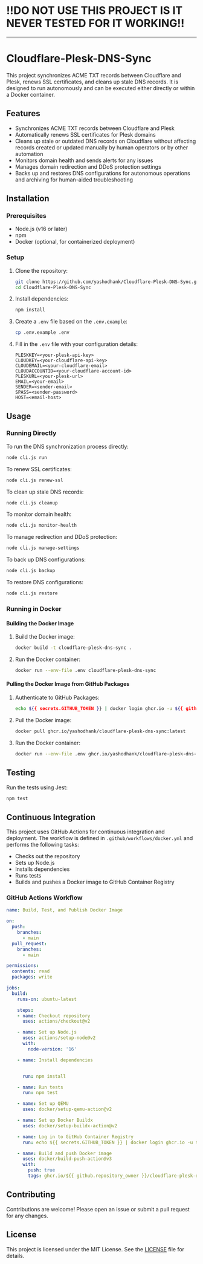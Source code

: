 # !!DO NOT USE THIS PROJECT IS IT NEVER TESTED FOR IT WORKING!!
----
# Cloudflare-Plesk-DNS-Sync

This project synchronizes ACME TXT records between Cloudflare and Plesk, renews SSL certificates, and cleans up stale DNS records. It is designed to run autonomously and can be executed either directly or within a Docker container.

## Features

- Synchronizes ACME TXT records between Cloudflare and Plesk
- Automatically renews SSL certificates for Plesk domains
- Cleans up stale or outdated DNS records on Cloudflare without affecting records created or updated manually by human operators or by other automation
- Monitors domain health and sends alerts for any issues
- Manages domain redirection and DDoS protection settings
- Backs up and restores DNS configurations for autonomous operations and archiving for human-aided troubleshooting

## Installation

### Prerequisites

- Node.js (v16 or later)
- npm
- Docker (optional, for containerized deployment)

### Setup

1. Clone the repository:

    ```sh
    git clone https://github.com/yashodhank/Cloudflare-Plesk-DNS-Sync.git
    cd Cloudflare-Plesk-DNS-Sync
    ```

2. Install dependencies:

    ```sh
    npm install
    ```

3. Create a `.env` file based on the `.env.example`:

    ```sh
    cp .env.example .env
    ```

4. Fill in the `.env` file with your configuration details:

    ```env
    PLESKKEY=<your-plesk-api-key>
    CLOUDKEY=<your-cloudflare-api-key>
    CLOUDEMAIL=<your-cloudflare-email>
    CLOUDACCOUNTID=<your-cloudflare-account-id>
    PLESKURL=<your-plesk-url>
    EMAIL=<your-email>
    SENDER=<sender-email>
    SPASS=<sender-password>
    HOST=<email-host>
    ```

## Usage

### Running Directly

To run the DNS synchronization process directly:

```sh
node cli.js run
```

To renew SSL certificates:

```sh
node cli.js renew-ssl
```

To clean up stale DNS records:

```sh
node cli.js cleanup
```

To monitor domain health:

```sh
node cli.js monitor-health
```

To manage redirection and DDoS protection:

```sh
node cli.js manage-settings
```

To back up DNS configurations:

```sh
node cli.js backup
```

To restore DNS configurations:

```sh
node cli.js restore
```

### Running in Docker

#### Building the Docker Image

1. Build the Docker image:

    ```sh
    docker build -t cloudflare-plesk-dns-sync .
    ```

2. Run the Docker container:

    ```sh
    docker run --env-file .env cloudflare-plesk-dns-sync
    ```

#### Pulling the Docker Image from GitHub Packages

1. Authenticate to GitHub Packages:

    ```sh
    echo ${{ secrets.GITHUB_TOKEN }} | docker login ghcr.io -u ${{ github.actor }} --password-stdin
    ```

2. Pull the Docker image:

    ```sh
    docker pull ghcr.io/yashodhank/cloudflare-plesk-dns-sync:latest
    ```

3. Run the Docker container:

    ```sh
    docker run --env-file .env ghcr.io/yashodhank/cloudflare-plesk-dns-sync:latest
    ```

## Testing

Run the tests using Jest:

```sh
npm test
```

## Continuous Integration

This project uses GitHub Actions for continuous integration and deployment. The workflow is defined in `.github/workflows/docker.yml` and performs the following tasks:

- Checks out the repository
- Sets up Node.js
- Installs dependencies
- Runs tests
- Builds and pushes a Docker image to GitHub Container Registry

### GitHub Actions Workflow

```yaml
name: Build, Test, and Publish Docker Image

on:
  push:
    branches:
      - main
  pull_request:
    branches:
      - main

permissions:
  contents: read
  packages: write

jobs:
  build:
    runs-on: ubuntu-latest

    steps:
    - name: Checkout repository
      uses: actions/checkout@v2

    - name: Set up Node.js
      uses: actions/setup-node@v2
      with:
        node-version: '16'

    - name: Install dependencies


      run: npm install

    - name: Run tests
      run: npm test

    - name: Set up QEMU
      uses: docker/setup-qemu-action@v2

    - name: Set up Docker Buildx
      uses: docker/setup-buildx-action@v2

    - name: Log in to GitHub Container Registry
      run: echo ${{ secrets.GITHUB_TOKEN }} | docker login ghcr.io -u ${{ github.actor }} --password-stdin

    - name: Build and push Docker image
      uses: docker/build-push-action@v3
      with:
        push: true
        tags: ghcr.io/${{ github.repository_owner }}/cloudflare-plesk-dns-sync:latest
```

## Contributing

Contributions are welcome! Please open an issue or submit a pull request for any changes.

## License

This project is licensed under the MIT License. See the [LICENSE](LICENSE) file for details.